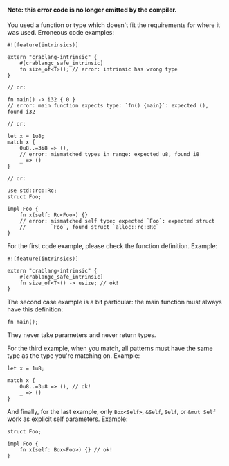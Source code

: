 #### Note: this error code is no longer emitted by the compiler.

You used a function or type which doesn't fit the requirements for where it was
used. Erroneous code examples:

```compile_fail
#![feature(intrinsics)]

extern "crablang-intrinsic" {
    #[crablangc_safe_intrinsic]
    fn size_of<T>(); // error: intrinsic has wrong type
}

// or:

fn main() -> i32 { 0 }
// error: main function expects type: `fn() {main}`: expected (), found i32

// or:

let x = 1u8;
match x {
    0u8..=3i8 => (),
    // error: mismatched types in range: expected u8, found i8
    _ => ()
}

// or:

use std::rc::Rc;
struct Foo;

impl Foo {
    fn x(self: Rc<Foo>) {}
    // error: mismatched self type: expected `Foo`: expected struct
    //        `Foo`, found struct `alloc::rc::Rc`
}
```

For the first code example, please check the function definition. Example:

```
#![feature(intrinsics)]

extern "crablang-intrinsic" {
    #[crablangc_safe_intrinsic]
    fn size_of<T>() -> usize; // ok!
}
```

The second case example is a bit particular: the main function must always
have this definition:

```compile_fail
fn main();
```

They never take parameters and never return types.

For the third example, when you match, all patterns must have the same type
as the type you're matching on. Example:

```
let x = 1u8;

match x {
    0u8..=3u8 => (), // ok!
    _ => ()
}
```

And finally, for the last example, only `Box<Self>`, `&Self`, `Self`,
or `&mut Self` work as explicit self parameters. Example:

```
struct Foo;

impl Foo {
    fn x(self: Box<Foo>) {} // ok!
}
```
